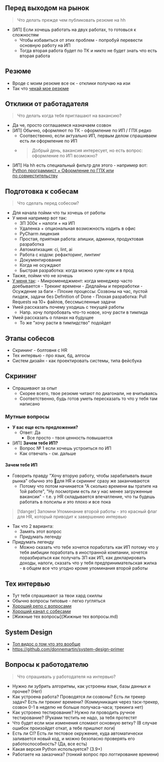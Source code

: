 ## Перед выходом на рынок

>Что делать прежде чем публиковать резюме на hh

- [ИП] Если хочешь работать на двух работах, то готовься к сложностям
	- Чтобы избавиться от этих проблем - попробуй перевести основную работу на ИП 
	- Тогда вторая работа будет по ТК и никто не будет знать что есть вторая работа

## Резюме

- Вроде с моим резюме все ок - отклики получаю на изи
- Так что [чекай мое резюме](https://hh.ru/resume/d1b75d5fff0c5f9b770039ed1f39736a45634d?disableBrowserCache=true&hhtmFrom=resume_list)

## Отклики от работадателя

>Что делать когда тебя приглашают на вакансию?

- Да че, просто соглашаемся назначаем созвон
- [ИП] Обычно, оформляют по ТК - оформление по ИП / ГПХ редко
	- Соотвественно, если актуально ИП, первым делом спрашиваем есть ли оформление по ИП
	- >Добрый день, вакансия интересует, но есть вопрос: оформление по ИП возможно?
- [ИП] На hh есть специальный фильтр для этого - например вот: [Python программист + Оформление по ГПХ или по совместительству](https://hh.ru/search/vacancy?from=suggest_post&no_magic=true&ored_clusters=true&area=1&search_field=name&search_field=company_name&search_field=description&enable_snippets=false&L_save_area=true&accept_temporary=true&text=Python+%D0%BF%D1%80%D0%BE%D0%B3%D1%80%D0%B0%D0%BC%D0%BC%D0%B8%D1%81%D1%82&salary=280000&only_with_salary=true)

## Подготовка к собесам

>Что сделать перед собесом?

- Для начала пойми что ты хочешь от работы
- У меня например вот так:
	- ЗП 300к + налоги + на ИП
	- Удаленка + опциональная возможность ходить в офис
	- PyCharm лицензия
	- Простая, приятная работа: апишки, админки, продуктовая разработка  
	- Автоматизация: ci, lint, ai  
	- Работа с кодом: рефакторинг, линтинг  
	- Документирование  
	- Когда не осуждают  
	- Быстрая разработка: когда можно хуяк-хуяк и в прод
- Также, пойми что не хочешь
- [У меня так](https://potyk.io/a/bad-work):
		- Микроменеджмент: когда менеджер часто доебывается
		- Трекинг времени
		- Дедлайны и переработки
		- Осуждение за баги
		- Плохие процессы: Созвоны на час, пустой пиздеж, задачи без Definition of Done
		- Плохая разработка: Pull Requests на 10+ файлов, бессмысленные задачи
- Умей рассказать почему уходишь с текущей работы
    - Напр. хочу попробовать что-то новое, хочу расти в тимлида
- Умей рассказать о планах на будущее
    - То же "хочу расти в тимлидство" подойдет

## Этапы собесов

- Скрининг - болтовня с HR
- Тех интервью - про язык, бд, алгосы
- Систем дизайн - как проектировать системы, типа фейсбука

## Скрининг

- Спрашивают за опыт
	- Скорее всего, твое резюме читают по диагонали, не вчитываясь
	- Соответственно, будь готов уметь пересказать то что у тебя там написано

### Мутные вопросы

- **У вас еще есть предложения?** 
	- Ответ: Да 
		- Все просто - твоя ценность повышается
- [ИП] **Зачем тебе ИП?**
	- Вопрос № 1 если хочешь устроиться по ИП 
	- Как отвечать - см. дальше

#### Зачем тебе ИП

- Говорить правду "Хочу вторую работу, чтобы зарабатывать выше рынка" обычно это 🚩для HR и скрининг сразу же заканчиваются
	- Потому что потом начинается "А сколько времени вы тратите на 1ой работе", "Ну посмотрим есть ли у нас менее загруженные вакансии" - т.е. у HR складывается впечатление, что ты будешь работать в полсилы и это плохо и все пока

> [!danger] Запомни
> Упоминание второй работы - это красный флаг для HR, который приводит к завершению интервью

- Так что 2  варианта:
	- Замять этот вопрос
	- Придумать легенду
- Придумать легенду 
	- Можно сказать что тебе хочется поработать как ИП потому что у тебя амбиции поработать в иностранной компании, хочется поразбираться как получать ЗП как ИП, как декларировать доходы, налоги, сказать что у тебя предпринимательская жилка - в общем все что угодно кроме упоминания второй работы



## Тех интервью

- Тут тебя спрашивают за твои хард скиллы
- Обычно вопросы типовые - легко гугляться
- [Хороший репо с вопросами](https://github.com/yakimka/python_interview_questions)
- [Хороший канал с собесами](https://www.youtube.com/@python_interview/featured)
- [Жижные тех вопросы](Жижные тех вопросы.md)


## System Design

- [Топ видос о том что это вообще](https://www.youtube.com/watch?v=Be7INI_U6GY)
- https://github.com/donnemartin/system-design-primer

## Вопросы к работодателю 

>Что спрашивать у работодателя на интервью?
  
- Нужно ли зубрить алгоритмы, как устроены язык, базы данных и прочее? (Нет)  
- Как устроена работа? Проводятся ли созвоны? Есть ли трекер задач? Есть ли трекинг времени? (Коммуникация через таск-трекер, созвон 0-1 в неделю не больше получаса-часа; трекинга нет) 
- Как устроено тестирование? Нужно ли проводить ручное тестирование? (Руками тестить не надо, за тебя протестят  
- Что будет если мои изменения сломают основную ветку? (В случае ошибок произойдет откат, а тебе пришлют логи)  
- Есть ли CI? Есть ли тестовое окружение, куда автоматически заливается новый код, и можно безопасно проверять его работоспособность? (Да, все есть)  
- Какая версия Python используется? (3.9+)
- Работаете на заказчика? (тонкий вопрос про логгирование времени)